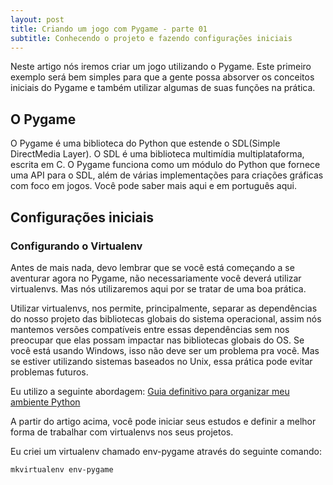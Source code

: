 ```yaml
---
layout: post
title: Criando um jogo com Pygame - parte 01
subtitle: Conhecendo o projeto e fazendo configurações iniciais
---
```


Neste artigo nós iremos criar um jogo utilizando o Pygame. Este primeiro exemplo será bem simples para que a gente possa absorver os conceitos iniciais do Pygame e também utilizar algumas de suas funções na prática.

## O Pygame

O Pygame é uma biblioteca do Python que estende o SDL(Simple DirectMedia Layer). O SDL é uma biblioteca multimídia multiplataforma, escrita em C. O Pygame funciona como um módulo do Python que fornece uma API para o SDL, além de várias implementações para criações gráficas com foco em jogos. Você pode saber mais aqui e em português aqui.

## Configurações iniciais

### Configurando o Virtualenv

Antes de mais nada, devo lembrar que se você está começando a se aventurar agora no Pygame, não necessariamente você deverá utilizar virtualenvs. Mas nós utilizaremos aqui por se tratar de uma boa prática.

Utilizar virtualenvs, nos permite, principalmente, separar as dependências do nosso projeto das bibliotecas globais do sistema operacional, assim nós mantemos versões compatíveis entre essas dependências sem nos preocupar que elas possam impactar nas bibliotecas globais do OS. Se você está usando Windows, isso não deve ser um problema pra você. Mas se estiver utilizando sistemas baseados no Unix, essa prática pode evitar problemas futuros.

Eu utilizo a seguinte abordagem: <a target="_blank" href="https://medium.com/welcome-to-the-django/guia-definitivo-para-organizar-meu-ambiente-python-a16e2479b753">Guia definitivo para organizar meu ambiente Python</a>

A partir do artigo acima, você pode iniciar seus estudos e definir a melhor forma de trabalhar com virtualenvs nos seus projetos.

Eu criei um virtualenv chamado env-pygame através do seguinte comando:

```mkvirtualenv env-pygame```

<img src="./image.png" alt="">
